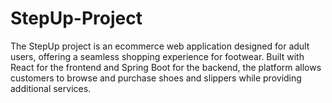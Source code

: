 # StepUp-Project
The StepUp project is an ecommerce web application designed for adult users, offering a seamless shopping experience for footwear. Built with React for the frontend and Spring Boot for the backend, the platform allows customers to browse and purchase shoes and slippers while providing additional services.   
